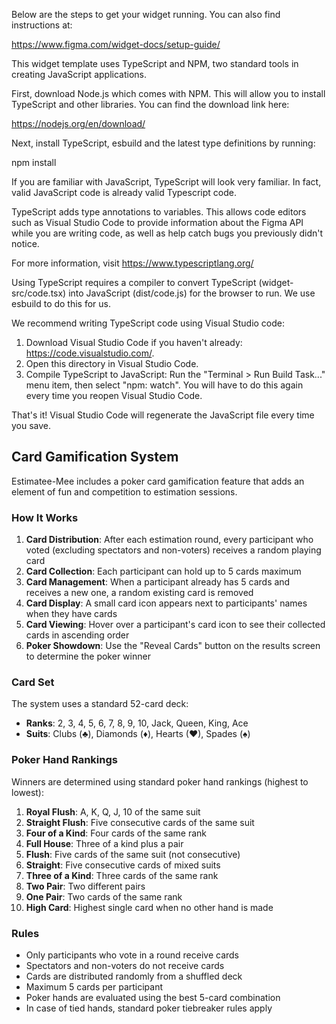 Below are the steps to get your widget running. You can also find instructions at:

https://www.figma.com/widget-docs/setup-guide/

This widget template uses TypeScript and NPM, two standard tools in creating JavaScript applications.

First, download Node.js which comes with NPM. This will allow you to install TypeScript and other
libraries. You can find the download link here:

https://nodejs.org/en/download/

Next, install TypeScript, esbuild and the latest type definitions by running:

npm install

If you are familiar with JavaScript, TypeScript will look very familiar. In fact, valid JavaScript code
is already valid Typescript code.

TypeScript adds type annotations to variables. This allows code editors such as Visual Studio Code
to provide information about the Figma API while you are writing code, as well as help catch bugs
you previously didn't notice.

For more information, visit https://www.typescriptlang.org/

Using TypeScript requires a compiler to convert TypeScript (widget-src/code.tsx) into JavaScript (dist/code.js)
for the browser to run. We use esbuild to do this for us.

We recommend writing TypeScript code using Visual Studio code:

1. Download Visual Studio Code if you haven't already: https://code.visualstudio.com/.
2. Open this directory in Visual Studio Code.
3. Compile TypeScript to JavaScript: Run the "Terminal > Run Build Task..." menu item,
   then select "npm: watch". You will have to do this again every time
   you reopen Visual Studio Code.

That's it! Visual Studio Code will regenerate the JavaScript file every time you save.

## Card Gamification System

Estimatee-Mee includes a poker card gamification feature that adds an element of fun and competition to estimation sessions.

### How It Works

1. **Card Distribution**: After each estimation round, every participant who voted (excluding spectators and non-voters) receives a random playing card
2. **Card Collection**: Each participant can hold up to 5 cards maximum
3. **Card Management**: When a participant already has 5 cards and receives a new one, a random existing card is removed
4. **Card Display**: A small card icon appears next to participants' names when they have cards
5. **Card Viewing**: Hover over a participant's card icon to see their collected cards in ascending order
6. **Poker Showdown**: Use the "Reveal Cards" button on the results screen to determine the poker winner

### Card Set

The system uses a standard 52-card deck:

- **Ranks**: 2, 3, 4, 5, 6, 7, 8, 9, 10, Jack, Queen, King, Ace
- **Suits**: Clubs (♣), Diamonds (♦), Hearts (♥), Spades (♠)

### Poker Hand Rankings

Winners are determined using standard poker hand rankings (highest to lowest):

1. **Royal Flush**: A, K, Q, J, 10 of the same suit
2. **Straight Flush**: Five consecutive cards of the same suit
3. **Four of a Kind**: Four cards of the same rank
4. **Full House**: Three of a kind plus a pair
5. **Flush**: Five cards of the same suit (not consecutive)
6. **Straight**: Five consecutive cards of mixed suits
7. **Three of a Kind**: Three cards of the same rank
8. **Two Pair**: Two different pairs
9. **One Pair**: Two cards of the same rank
10. **High Card**: Highest single card when no other hand is made

### Rules

- Only participants who vote in a round receive cards
- Spectators and non-voters do not receive cards
- Cards are distributed randomly from a shuffled deck
- Maximum 5 cards per participant
- Poker hands are evaluated using the best 5-card combination
- In case of tied hands, standard poker tiebreaker rules apply

